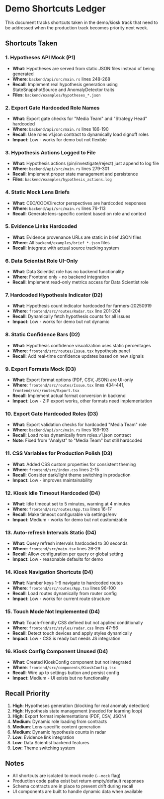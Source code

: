 # Demo Shortcuts Ledger

This document tracks shortcuts taken in the demo/kiosk track that need to be addressed when the production track becomes priority next week.

## Shortcuts Taken

### 1. Hypotheses API Mock (P1)
- **What**: Hypotheses are served from static JSON files instead of being generated
- **Where**: `backend/api/src/main.rs` lines 248-268
- **Recall**: Implement real hypothesis generation using StateSnapshotSource and AnomalyDetector traits
- **Files**: `backend/examples/hypotheses_*.json`

### 2. Export Gate Hardcoded Role Names
- **What**: Export gate checks for "Media Team" and "Strategy Head" hardcoded
- **Where**: `backend/api/src/main.rs` lines 186-190
- **Recall**: Use roles.v1.json contract to dynamically load signoff roles
- **Impact**: Low - works for demo but not flexible

### 3. Hypothesis Actions Logged to File
- **What**: Hypothesis actions (pin/investigate/reject) just append to log file
- **Where**: `backend/api/src/main.rs` lines 279-301
- **Recall**: Implement proper state management and persistence
- **Files**: `backend/examples/hypothesis_actions.log`

### 4. Static Mock Lens Briefs
- **What**: CEO/COO/Director perspectives are hardcoded responses
- **Where**: `backend/api/src/main.rs` lines 76-113
- **Recall**: Generate lens-specific content based on role and context

### 5. Evidence Links Hardcoded
- **What**: Evidence provenance URLs are static in brief JSON files
- **Where**: All `backend/examples/brief_*.json` files
- **Recall**: Integrate with actual source tracking system

### 6. Data Scientist Role UI-Only
- **What**: Data Scientist role has no backend functionality
- **Where**: Frontend only - no backend integration
- **Recall**: Implement read-only metrics access for Data Scientist role

### 7. Hardcoded Hypothesis Indicator (D2)
- **What**: Hypothesis count indicator hardcoded for farmers-20250919
- **Where**: `frontend/src/routes/Radar.tsx` line 201-204
- **Recall**: Dynamically fetch hypothesis counts for all issues
- **Impact**: Low - works for demo but not dynamic

### 8. Static Confidence Bars (D2)
- **What**: Hypothesis confidence visualization uses static percentages
- **Where**: `frontend/src/routes/Issue.tsx` hypothesis panel
- **Recall**: Add real-time confidence updates based on new signals

### 9. Export Formats Mock (D3)
- **What**: Export format options (PDF, CSV, JSON) are UI-only
- **Where**: `frontend/src/routes/Issue.tsx` lines 434-441, `frontend/src/routes/Export.tsx`
- **Recall**: Implement actual format conversion in backend
- **Impact**: Low - ZIP export works, other formats need implementation

### 10. Export Gate Hardcoded Roles (D3)
- **What**: Export validation checks for hardcoded "Media Team" role
- **Where**: `backend/api/src/main.rs` lines 189-193
- **Recall**: Load roles dynamically from roles.v1.json contract
- **Note**: Fixed from "Analyst" to "Media Team" but still hardcoded

### 11. CSS Variables for Production Polish (D3)
- **What**: Added CSS custom properties for consistent theming
- **Where**: `frontend/src/index.css` lines 2-15
- **Recall**: Consider dark/light theme switching in production
- **Impact**: Low - improves maintainability

### 12. Kiosk Idle Timeout Hardcoded (D4)
- **What**: Idle timeout set to 5 minutes, warning at 4 minutes
- **Where**: `frontend/src/routes/App.tsx` lines 16-17
- **Recall**: Make timeout configurable via settings/env
- **Impact**: Medium - works for demo but not customizable

### 13. Auto-refresh Intervals Static (D4)
- **What**: Query refresh intervals hardcoded to 30 seconds
- **Where**: `frontend/src/main.tsx` lines 26-29
- **Recall**: Allow configuration per query or global setting
- **Impact**: Low - reasonable defaults for demo

### 14. Kiosk Navigation Shortcuts (D4)
- **What**: Number keys 1-9 navigate to hardcoded routes
- **Where**: `frontend/src/routes/App.tsx` lines 96-100
- **Recall**: Load routes dynamically from router config
- **Impact**: Low - works for current route structure

### 15. Touch Mode Not Implemented (D4)
- **What**: Touch-friendly CSS defined but not applied conditionally
- **Where**: `frontend/src/styles/radar.css` lines 47-56
- **Recall**: Detect touch devices and apply styles dynamically
- **Impact**: Low - CSS is ready but needs JS integration

### 16. Kiosk Config Component Unused (D4)
- **What**: Created KioskConfig component but not integrated
- **Where**: `frontend/src/components/KioskConfig.tsx`
- **Recall**: Wire up to settings button and persist config
- **Impact**: Medium - UI exists but no functionality

## Recall Priority

1. **High**: Hypotheses generation (blocking for real anomaly detection)
2. **High**: Hypothesis state management (needed for learning loop)
3. **High**: Export format implementations (PDF, CSV, JSON)
4. **Medium**: Dynamic role loading from contracts
5. **Medium**: Lens-specific content generation
6. **Medium**: Dynamic hypothesis counts in radar
7. **Low**: Evidence link integration
8. **Low**: Data Scientist backend features
9. **Low**: Theme switching system

## Notes

- All shortcuts are isolated to mock mode (`--mock` flag)
- Production code paths exist but return empty/default responses
- Schema contracts are in place to prevent drift during recall
- UI components are built to handle dynamic data when available
